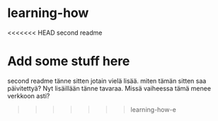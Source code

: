 learning-how
============
<<<<<<< HEAD
second readme

Add some stuff here
=======
second readme tänne sitten jotain vielä lisää. miten tämän sitten saa päivitettyä?
Nyt lisäillään tänne tavaraa. Missä vaiheessa tämä menee verkkoon asti?
>>>>>>> learning-how-e
